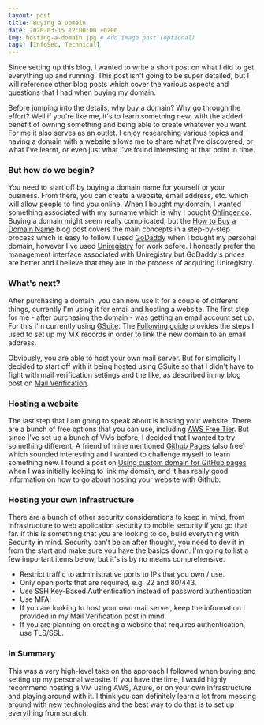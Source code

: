 ```yaml
---
layout: post
title: Buying a Domain
date: 2020-03-15 12:00:00 +0200
img: hosting-a-domain.jpg # Add image post (optional)
tags: [InfoSec, Technical]
---
```


Since setting up this blog, I wanted to write a short post on what I did to get everything up and running. This post isn't going to be super detailed, but I will reference other blog posts which cover the various aspects and questions that I had when buying my domain. 

Before jumping into the details, why buy a domain? Why go through the effort? Well if you're like me, it's to learn something new, with the added benefit of owning something and being able to create whatever you want. For me it also serves as an outlet. I enjoy researching various topics and having a domain with a website allows me to share what I've discovered, or what I've learnt, or even just what I've found interesting at that point in time.

### But how do we begin? 

You need to start off by buying a domain name for yourself or your business. From there, you can create a website, email address, etc. which will allow people to find you online. When I bought my domain, I wanted something associated with my surname which is why I bought [Ohlinger.co](https://ohlinger.co). Buying a domain might seem really complicated, but the [How to Buy a Domain Name](https://www.godaddy.com/garage/how-to-buy-a-domain-name/) blog post covers the main concepts in a step-by-step process which is easy to follow. I used [GoDaddy](https://godaddy.com/) when I bought my personal domain, however I've used [Uniregistry](https://uniregistry.com/) for work before. I honestly prefer the management interface associated with Uniregistry but GoDaddy's prices are better and I believe that they are in the process of acquiring Uniregistry.


### What's next?

After purchasing a domain, you can now use it for a couple of different things, currently I'm using it for email and hosting a website. The first step for me - after purchasing the domain - was getting an email account set up. For this I'm currently using [GSuite](https://gsuite.google.com/). The [Following guide](https://support.google.com/a/answer/33353?hl=en&ref_topic=4445319) provides the steps I used to set up my MX records in order to link the new domain to an email address. 

Obviously, you are able to host your own mail server. But for simplicity I decided to start off with it being hosted using GSuite so that I didn't have to fight with mail verification settings and the like, as described in my blog post on [Mail Verification](https://ohlinger.co/infrastructure/security/2020/03/27/mail-verification.html).


### Hosting a website

The last step that I am going to speak about is hosting your website. There are a bunch of free options that you can use, including [AWS Free Tier](https://aws.amazon.com/free/?all-free-tier.sort-by=item.additionalFields.SortRank&all-free-tier.sort-order=asc). But since I've set up a bunch of VMs before, I decided that I wanted to try something different. A friend of mine mentioned [Github Pages](https://pages.github.com/) (also free) which sounded interesting and I wanted to challenge myself to learn something new.  I found a post on [Using custom domain for GitHub pages](https://medium.com/@hossainkhan/using-custom-domain-for-github-pages-86b303d3918a) when I was initially looking to link my domain, and it has really good information on how to go about hosting your website with Github.

### Hosting your own Infrastructure
There are a bunch of other security considerations to keep in mind, from infrastructure to web application security to mobile security if you go that far. If this is something that you are looking to do, build everything with Security in mind. Security can't be an after thought, you need to dev it in from the start and make sure you have the basics down. I'm going to list a few important items below, but it's is by no means comprehensive.

* Restrict traffic to administrative ports to IPs that you own / use.
* Only open ports that are required, e.g. 22 and 80/443.
* Use SSH Key-Based Authentication instead of password authentication
* Use MFA!
* If you are looking to host your own mail server, keep the information I provided in my Mail Verification post in mind.
* If you are planning on creating a website that requires authentication, use TLS/SSL.

### In Summary

This was a very high-level take on the approach I followed when buying and setting up my personal website. If you have the time, I would highly recommend hosting a VM using AWS, Azure, or on your own infrastructure and playing around with it. I think you can definitely learn a lot from messing around with new technologies and the best way to do that is to set up everything from scratch.

